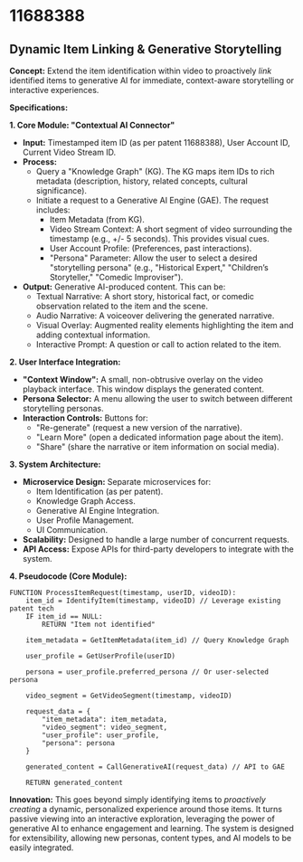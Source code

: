 # 11688388

## Dynamic Item Linking & Generative Storytelling

**Concept:** Extend the item identification within video to proactively *link* identified items to generative AI for immediate, context-aware storytelling or interactive experiences.

**Specifications:**

**1. Core Module: "Contextual AI Connector"**

   *   **Input:** Timestamped item ID (as per patent 11688388), User Account ID, Current Video Stream ID.
   *   **Process:**
        *   Query a "Knowledge Graph" (KG). The KG maps item IDs to rich metadata (description, history, related concepts, cultural significance).
        *   Initiate a request to a Generative AI Engine (GAE). The request includes:
            *   Item Metadata (from KG).
            *   Video Stream Context: A short segment of video surrounding the timestamp (e.g., +/- 5 seconds).  This provides visual cues.
            *   User Account Profile: (Preferences, past interactions).
            *   "Persona" Parameter:  Allow the user to select a desired "storytelling persona" (e.g., "Historical Expert," "Children’s Storyteller," "Comedic Improviser").
   *   **Output:**  Generative AI-produced content.  This can be:
        *   Textual Narrative:  A short story, historical fact, or comedic observation related to the item and the scene.
        *   Audio Narrative: A voiceover delivering the generated narrative.
        *   Visual Overlay:  Augmented reality elements highlighting the item and adding contextual information.
        *   Interactive Prompt: A question or call to action related to the item.

**2. User Interface Integration:**

   *   **"Context Window":** A small, non-obtrusive overlay on the video playback interface.  This window displays the generated content.
   *   **Persona Selector:**  A menu allowing the user to switch between different storytelling personas.
   *   **Interaction Controls:** Buttons for:
        *   "Re-generate" (request a new version of the narrative).
        *   "Learn More" (open a dedicated information page about the item).
        *   "Share" (share the narrative or item information on social media).

**3. System Architecture:**

   *   **Microservice Design:**  Separate microservices for:
        *   Item Identification (as per patent).
        *   Knowledge Graph Access.
        *   Generative AI Engine Integration.
        *   User Profile Management.
        *   UI Communication.
   *   **Scalability:**  Designed to handle a large number of concurrent requests.
   *   **API Access:**  Expose APIs for third-party developers to integrate with the system.

**4. Pseudocode (Core Module):**

```
FUNCTION ProcessItemRequest(timestamp, userID, videoID):
    item_id = IdentifyItem(timestamp, videoID) // Leverage existing patent tech
    IF item_id == NULL:
        RETURN "Item not identified"

    item_metadata = GetItemMetadata(item_id) // Query Knowledge Graph

    user_profile = GetUserProfile(userID)

    persona = user_profile.preferred_persona // Or user-selected persona

    video_segment = GetVideoSegment(timestamp, videoID)

    request_data = {
        "item_metadata": item_metadata,
        "video_segment": video_segment,
        "user_profile": user_profile,
        "persona": persona
    }

    generated_content = CallGenerativeAI(request_data) // API to GAE

    RETURN generated_content
```

**Innovation:** This goes beyond simply identifying items to *proactively creating* a dynamic, personalized experience around those items. It turns passive viewing into an interactive exploration, leveraging the power of generative AI to enhance engagement and learning.  The system is designed for extensibility, allowing new personas, content types, and AI models to be easily integrated.